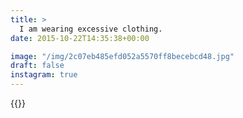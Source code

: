 ```yaml
---
title: >
  I am wearing excessive clothing.
date: 2015-10-22T14:35:38+00:00

image: "/img/2c07eb485efd052a5570ff8becebcd48.jpg"
draft: false
instagram: true
---
```


{{<photo src="/img/2c07eb485efd052a5570ff8becebcd48.jpg">}}
